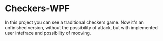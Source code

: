 # Checkers-WPF
In this project you can see a traditional checkers game.
Now it's an unfinished version, without the possibility of attack, but with implemented user intefrace and possibility of mooving.
